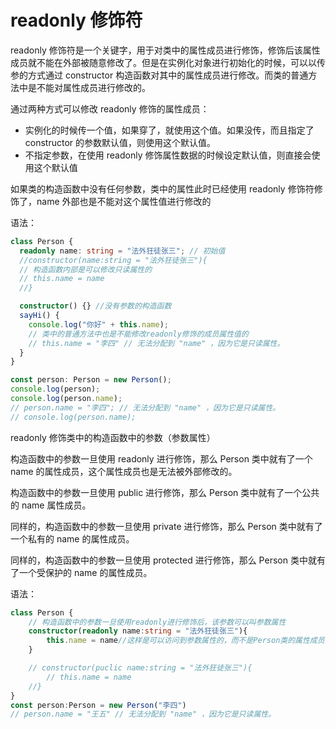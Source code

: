 # readonly 修饰符

readonly 修饰符是一个关键字，用于对类中的属性成员进行修饰，修饰后该属性成员就不能在外部被随意修改了。但是在实例化对象进行初始化的时候，可以以传参的方式通过 constructor 构造函数对其中的属性成员进行修改。而类的普通方法中是不能对属性成员进行修改的。

通过两种方式可以修改 readonly 修饰的属性成员：

- 实例化的时候传一个值，如果穿了，就使用这个值。如果没传，而且指定了 constructor 的参数默认值，则使用这个默认值。
- 不指定参数，在使用 readonly 修饰属性数据的时候设定默认值，则直接会使用这个默认值

如果类的构造函数中没有任何参数，类中的属性此时已经使用 readonly 修饰符修饰了，name 外部也是不能对这个属性值进行修改的

语法：

```ts
class Person {
  readonly name: string = "法外狂徒张三"; // 初始值
  //constructor(name:string = "法外狂徒张三"){
  // 构造函数内部是可以修改只读属性的
  // this.name = name
  //}

  constructor() {} //没有参数的构造函数
  sayHi() {
    console.log("你好" + this.name);
    // 类中的普通方法中也是不能修改readonly修饰的成员属性值的
    // this.name = "李四" // 无法分配到 "name" ，因为它是只读属性。
  }
}

const person: Person = new Person();
console.log(person);
console.log(person.name);
// person.name = "李四"; // 无法分配到 "name" ，因为它是只读属性。
// console.log(person.name);
```

readonly 修饰类中的构造函数中的参数（参数属性）

构造函数中的参数一旦使用 readonly 进行修饰，那么 Person 类中就有了一个 name 的属性成员，这个属性成员也是无法被外部修改的。

构造函数中的参数一旦使用 public 进行修饰，那么 Person 类中就有了一个公共的 name 属性成员。

同样的，构造函数中的参数一旦使用 private 进行修饰，那么 Person 类中就有了一个私有的 name 的属性成员。

同样的，构造函数中的参数一旦使用 protected 进行修饰，那么 Person 类中就有了一个受保护的 name 的属性成员。

语法：

```ts
class Person {
    // 构造函数中的参数一旦使用readonly进行修饰后，该参数可以叫参数属性
    constructor(readonly name:string = "法外狂徒张三"){
        this.name = name//这样是可以访问到参数属性的，而不是Person类的属性成员，但其实它就是Person类的属性成员
    }

    // constructor(puclic name:string = "法外狂徒张三"){
        // this.name = name
    //}
}
const person:Person = new Person("李四")
// person.name = "王五" // 无法分配到 "name" ，因为它是只读属性。
```
